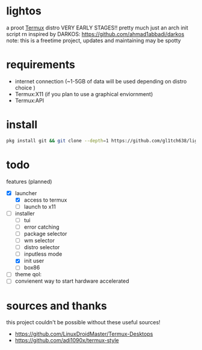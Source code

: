 # lightos
a proot [Termux](https://github.com/termux/termux-app) distro
VERY EARLY STAGES!! pretty much just an arch init script rn
inspired by DARKOS: https://github.com/ahmad1abbadi/darkos
note: this is a freetime project, updates and maintaining may be spotty
# requirements
- internet connection (~1-5GB of data will be used depending on distro choice )
- Termux:X11 (if you plan to use a graphical enviornment) 
- Termux:API
# install
```bash
pkg install git && git clone --depth=1 https://github.com/gl1tch638/lightos.git && cd lightos/.lightos && chmod +x setup.sh && ./setup.sh
```
# todo

features (planned)
- [x] launcher
  - [x] access to termux
  - [ ] launch to x11

- [ ] installer
  - [ ] tui
  - [ ] error catching
  - [ ] package selector
  - [ ] wm selector
  - [ ] distro selector
  - [ ] inputless mode
  - [x] init user
  - [ ] box86

- [ ] theme
qol:
- [ ] convienent way to start hardware accelerated

# sources and thanks
this project couldn't be possible without these useful sources!
- https://github.com/LinuxDroidMaster/Termux-Desktops
- https://github.com/adi1090x/termux-style
